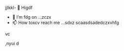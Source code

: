 jjlkkl- 👋 Higdf
- 🌱 I’m fdg on ...zczx
- 📫 How toxcv reach me ...sdxz
scaasdsadedczxvhfg
<!---hgf
makarovaoolha/makarovaoolha is a ✨ special ✨ repository because its `REAzvbwDME.md` (this file) appears on your GitHvzxcub profile.asc
You can click csssthe Preview link to take a look at your changes.asdasdazxcs
--->vc
,nyui
d
